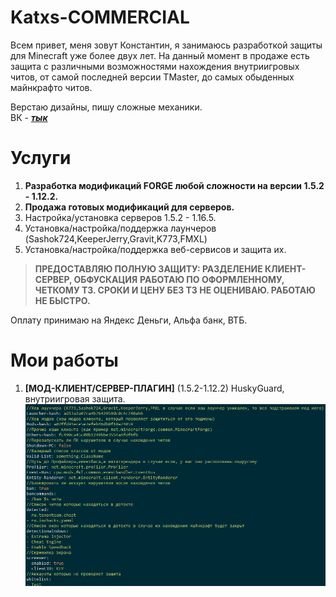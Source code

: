 # Katxs-COMMERCIAL
Всем привет, меня зовут Константин, я занимаюсь разработкой защиты для Minecraft уже более двух лет.
На данный момент в продаже есть защита с различными возможностями нахождения внутриигровых читов, 
от самой последней версии TMaster, до самых обыденных майнкрафто читов.

Верстаю дизайны, пишу сложные механики. <br>
ВК - [***тык***](https://vk.com/koszotin) <br>
# Услуги

1. __Разработка модификаций FORGE любой сложности на версии 1.5.2 - 1.12.2.__
2. __Продажа готовых модификаций для серверов.__
3. Настройка/установка серверов 1.5.2 - 1.16.5.
4. Установка/настройка/поддержка лаунчеров (Sashok724,KeeperJerry,Gravit,K773,FMXL)
5. Установка/настройка/поддержка веб-сервисов и защита их.

>__ПРЕДОСТАВЛЯЮ ПОЛНУЮ ЗАЩИТУ: РАЗДЕЛЕНИЕ КЛИЕНТ-СЕРВЕР, ОБФУСКАЦИЯ__
__РАБОТАЮ ПО ОФОРМЛЕННОМУ, ЧЕТКОМУ ТЗ. СРОКИ И ЦЕНУ БЕЗ ТЗ НЕ ОЦЕНИВАЮ. РАБОТАЮ НЕ БЫСТРО.__

Оплату принимаю на Яндекс Деньги, Альфа банк, ВТБ. 

# Мои работы
1. __[МОД-КЛИЕНТ/CЕРВЕР-ПЛАГИН]__ (1.5.2-1.12.2) HuskyGuard, внутриигровая защита. <br>
![alt text](anticheat.png "HuskyGuard")
